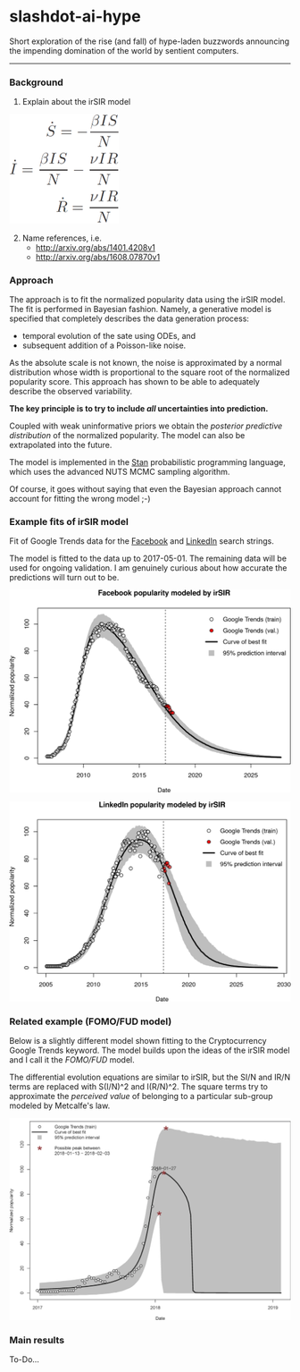 # slashdot-ai-hype

Short exploration of the rise (and fall) of hype-laden buzzwords announcing the impending domination of the world by sentient computers.

---

### Background

1. Explain about the irSIR model

<img src="img/irSIR_model.png" alt="irSIR equations]" width="196">

2. Name references, i.e.
    - http://arxiv.org/abs/1401.4208v1
    - http://arxiv.org/abs/1608.07870v1


### Approach

The approach is to fit the normalized popularity data using the irSIR model. The fit is performed in Bayesian  fashion. Namely, a generative model is specified that completely describes the data generation process: 

- temporal evolution of the sate using ODEs, and 
- subsequent addition of a Poisson-like noise.

As the absolute scale is not known, the noise is approximated by a normal distribution whose width is proportional to the square root of the normalized popularity score. This approach has shown to be able to adequately describe the observed variability. 

**The key principle is to try to include _all_ uncertainties into prediction.**

Coupled with weak uninformative priors we obtain the _posterior predictive distribution_ of the normalized popularity. The model can also be extrapolated into the future. 

The model is implemented in the [Stan](http://mc-stan.org/) probabilistic programming language, which uses the advanced NUTS MCMC sampling algorithm.

Of course, it goes without saying that even the Bayesian approach cannot account for fitting the wrong model ;-)

### Example fits of irSIR model

Fit of Google Trends data for the [Facebook](https://trends.google.com/trends/explore?q=Facebook) and [LinkedIn](https://trends.google.com/trends/explore?q=LinkedIn) search strings.

The model is fitted to the data up to 2017-05-01. The remaining data will be used for ongoing validation. I am genuinely curious about how accurate the predictions will turn out to be.

![Facebook fit](img/Facebook_irSIR_fit.png)

![LinkedIn fit](img/LinkedIn_irSIR_fit.png)

### Related example (FOMO/FUD model)

Below is a slightly different model shown fitting to the Cryptocurrency Google Trends keyword.
The model builds upon the ideas of the irSIR model and I call it the _FOMO/FUD_ model. 

The differential evolution equations are similar to irSIR, but the SI/N and IR/N terms are replaced with S(I/N)^2 and I(R/N)^2. The square terms try to approximate the _perceived value_ of belonging to a particular sub-group modeled by Metcalfe's law.

![Cryptocurrency fit](img/Cryptocurrency_FOMO-FUD_fit.png)

### Main results

To-Do...
